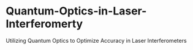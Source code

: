 # Quantum-Optics-in-Laser-Interferomerty
Utilizing Quantum Optics to Optimize Accuracy in Laser Interferometers
